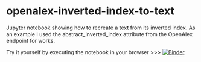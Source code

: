 # openalex-inverted-index-to-text
Jupyter notebook showing how to recreate a text from its inverted index.  As an example I used the abstract_inverted_index attribute from the OpenAlex endpoint for works.

Try it yourself by executing the notebook in your browser >>>
[![Binder](https://mybinder.org/badge_logo.svg)](https://mybinder.org/v2/gh/smierz/openalex-inverted-index-to-text/HEAD?labpath=openalex_inverted_index_to_text.ipynb)
